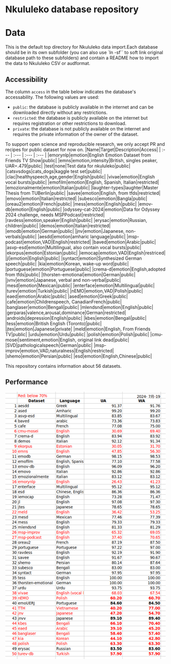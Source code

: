
Nkululeko database repository
=============================

# Data


This is the default top directory for Nkululeko data import.Each database should be in its own subfolder (you can also use `ln -sf`` to soft link original database path to these subfolders) and contain a README how to import the data to Nkululeko CSV or audformat.
## Accessibility


The column `access` in the table below indicates the database's accessability. The following values are used:
- `public`: the database is publicly available in the internet and can be downloaded directly without any restrictions.
- `restricted`: the database is publicly available on the internet but requires registration or other restrictions to download.
- `private`: the database is not publicly available on the internet and requires the private information of the owner of the dataset.


To support open science and reproducible research, we only accept PR and recipes for public dataset for now on.
|Name|Target|Description|Access|
| :--- | :--- | :--- | :--- |
|emorynlp|emotion|English Emotion Dataset from Friends TV Show|public|
|emns|emotion,intensity|British, singles peaker, UAR=.479|public|
|test|none|Test data for nkululeko|public|
|catsvsdogs|cats_dogs|kaggle test set|public|
|clac|healthyspeech,age,gender|English|public|
|vivae|emotion|English vocal bursts|public|
|emofilm|emotion|English, Spanish, Italian|restricted|
|emozionalmente|emotion|Italian|public|
|laughter-types|laughter|Master Thesis from TUBerlin|public|
|savee|emotion|English, from tfds|restricted|
|emovo|emotion|Italian|restricted|
|subesco|emotion|Bangla|public|
|oreau2|emotion|French|public|
|mess|emotion|English|public|
|emov-db|emotion|English|public|
|odyssey-cat-2024|emotion|Data for Odyssey 2024 challenge, needs MSPPodcast|restricted|
|ravdess|emotion,speaker|English|public|
|erysac|emotion|Russian, children|public|
|demos|emotion|Italian|restricted|
|emodb|emotion|German|public|
|jnv|emotion|Japanese, non-verbals|public|
|aesdd|emotion|amharic language|public|
|msp-podcast|emotion,VAD|English|restricted|
|baved|emotion|Arabic|public|
|asvp-esd|emotion|Multilingual, also contain vocal bursts|public|
|ekorpus|emotion|Estonian|public|
|iemocap|emotion,VAD|English|restriced|
|jl|emotion|English|public|
|syntact|emotion|Synthesized German speech|public|
|kia|emotion|Korean, wake-up word|public|
|portuguese|emotion|Portuguese|public|
|crema-d|emotion|English,adopted from tfds|public|
|thorsten-emotional|emotion|German|public|
|jvnv|emotion|Japanese, verbal and non-verbal|public|
|mesd|emotion|Mexican|public|
|enterface|emotion|Multilingual|public|
|turev|emotion|Turkish|public|
|nEMO|emotion,VAD|Polish|public|
|eaed|emotion|Arabic|public|
|ased|emotion|Greek|public|
|cafe|emotion|Childrenspeech, CanadianFrench|public|
|banglaser|emotion|Bengali|public|
|mlendsnd|emotion|English|public|
|gerparas|valence,arousal,dominance|German|restricted|
|androids|depression|English|public|
|kbes|emotion|Bengali|public|
|tess|emotion|British English (Toronto)|public|
|jtes|emotion|Japanese|private|
|meld|emotion|English, From Friends TV|public|
|urdu|emotion|Urdu|public|
|polish|emotion|Polish|public|
|cmu-mosei|sentiment,emotion|English, original link dead|public|
|SVD|pathologicalspeech|German|public|
|msp-improv|emotion,VAD,naturalness|English|restricted|
|shemo|emotion|Persian|public|
|esd|emotion|English,Chinese|public|


This repository contains information about 56 datasets.
## Performance
  
![Nkululeko performance](../meta/images/nkululeko_ser_20240719.png)  
